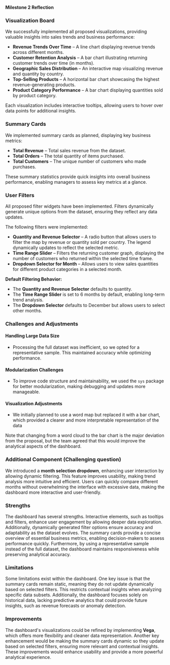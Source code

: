 **Milestone 2 Reflection**  

### **Visualization Board**  
We successfully implemented all proposed visualizations, providing valuable insights into sales trends and business performance:  

- **Revenue Trends Over Time** – A line chart displaying revenue trends across different months.
- **Customer Retention Analysis** – A bar chart illustrating returning customer trends over time (in months).
- **Geographic Sales Distribution** – An interactive map visualizing revenue and quantity by country.
- **Top-Selling Products** – A horizontal bar chart showcasing the highest revenue-generating products.
- **Product Category Performance** – A bar chart displaying quantities sold by product category.  

Each visualization includes interactive tooltips, allowing users to hover over data points for additional insights.  

### **Summary Cards**  
We implemented summary cards as planned, displaying key business metrics:  

- **Total Revenue** – Total sales revenue from the dataset.  
- **Total Orders** – The total quantity of items purchased.  
- **Total Customers** – The unique number of customers who made purchases.  

These summary statistics provide quick insights into overall business performance, enabling managers to assess key metrics at a glance.  

### **User Filters**  
All proposed filter widgets have been implemented. Filters dynamically generate unique options from the dataset, ensuring they reflect any data updates.  

The following filters were implemented:  

- **Quantity and Revenue Selector** – A radio button that allows users to filter the map by revenue or quantity sold per country. The legend dynamically updates to reflect the selected metric.  
- **Time Range Slider** – Filters the returning customer graph, displaying the number of customers who returned within the selected time frame.  
- **Dropdown Selector for Month** – Allows users to view sales quantities for different product categories in a selected month.  

**Default Filtering Behavior:**  
- The **Quantity and Revenue Selector** defaults to quantity.  
- The **Time Range Slider** is set to 6 months by default, enabling long-term trend analysis.  
- The **Dropdown Selector** defaults to December but allows users to select other months.  

### **Challenges and Adjustments**  

#### **Handling Large Data Size**  
- Processing the full dataset was inefficient, so we opted for a representative sample. This maintained accuracy while optimizing performance.  

#### **Modularization Challenges**  
- To improve code structure and maintainability, we used the `sys` package for better modularization, making debugging and updates more manageable.  

#### **Visualization Adjustments**  
- We initially planned to use a word map but replaced it with a bar chart, which provided a clearer and more interpretable representation of the data

Note that changing from a word cloud to the bar chart is the major deviation from the proposal, but the team agreed that this would improve the analytical aspects of the dashboard. 

### **Additional Component (Challenging question)**  
We introduced a **month selection dropdown**, enhancing user interaction by allowing dynamic filtering. This feature improves usability, making trend analysis more intuitive and efficient. Users can quickly compare different months without overwhelming the interface with excessive data, making the dashboard more interactive and user-friendly.  

### **Strengths**  
The dashboard has several strengths. Interactive elements, such as tooltips and filters, enhance user engagement by allowing deeper data exploration. Additionally, dynamically generated filter options ensure accuracy and adaptability as the dataset evolves. The summary cards provide a concise overview of essential business metrics, enabling decision-makers to assess performance quickly. Furthermore, by using a representative sample instead of the full dataset, the dashboard maintains responsiveness while preserving analytical accuracy.  

### **Limitations**  
Some limitations exist within the dashboard. One key issue is that the summary cards remain static, meaning they do not update dynamically based on selected filters. This restricts contextual insights when analyzing specific data subsets. Additionally, the dashboard focuses solely on historical data, lacking predictive analytics that could provide future insights, such as revenue forecasts or anomaly detection.  

### **Improvements**  
The dashboard's visualizations could be refined by implementing **Vega**, which offers more flexibility and cleaner data representation. Another key enhancement would be making the summary cards dynamic so they update based on selected filters, ensuring more relevant and contextual insights. These improvements would enhance usability and provide a more powerful analytical experience.  

